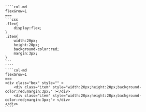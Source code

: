 `````col
````col-md
flexGrow=1
===
```css
.flex{
    display:flex;
}
.item{
    width:20px;
    height:20px;
    background-color:red;
    margin:3px; 
}
```
````
````col-md
flexGrow=1
===
<div class="box" style="" >
    <div class="item" style="width:20px;height:20px;background-color:red;margin:3px;" ></div>
    <div class="item" style="width:20px;height:20px;background-color:red;margin:3px;"> </div>
</div>
````
`````
